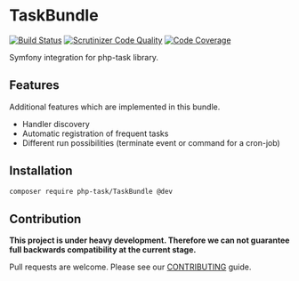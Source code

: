 # TaskBundle

[![Build Status](https://travis-ci.org/php-task/TaskBundle.svg?branch=master)](https://travis-ci.org/php-task/PHPTaskBundle?branch=master)
[![Scrutinizer Code Quality](https://scrutinizer-ci.com/g/php-task/TaskBundle/badges/quality-score.png?b=master)](https://scrutinizer-ci.com/g/php-task/TaskBundle/?branch=master)
[![Code Coverage](https://scrutinizer-ci.com/g/php-task/TaskBundle/badges/coverage.png?b=master)](https://scrutinizer-ci.com/g/php-task/TaskBundle/?branch=master)

Symfony integration for php-task library.

## Features

Additional features which are implemented in this bundle.

* Handler discovery
* Automatic registration of frequent tasks
* Different run possibilities (terminate event or command for a cron-job)

## Installation

```bash
composer require php-task/TaskBundle @dev
```

## Contribution

__This project is under heavy development. Therefore we can not guarantee full backwards compatibility at the current stage.__

Pull requests are welcome. Please see our [CONTRIBUTING](https://github.com/php-task/TaskBundle/blob/master/CONTRIBUTING.md) guide.
